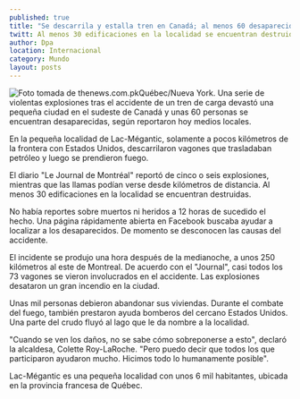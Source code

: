 ```yaml
---
published: true
title: "Se descarrila y estalla tren en Canadá; al menos 60 desaparecidos "
twitt: Al menos 30 edificaciones en la localidad se encuentran destruidas
author: Dpa
location: Internacional
category: Mundo
layout: posts
---
```


![Foto tomada de thenews.com.pk](http://i.imgur.com/zbFR6Mvm.jpg)Québec/Nueva York. Una serie de violentas explosiones tras el accidente de un tren de carga devastó una pequeña ciudad en el sudeste de Canadá y unas 60 personas se encuentran desaparecidas, según reportaron hoy medios locales.

En la pequeña localidad de Lac-Mégantic, solamente a pocos kilómetros de la frontera con Estados Unidos, descarrilaron vagones que trasladaban petróleo y luego se prendieron fuego.

El diario "Le Journal de Montréal" reportó de cinco o seis explosiones, mientras que las llamas podían verse desde kilómetros de distancia. Al menos 30 edificaciones en la localidad se encuentran destruidas.

No había reportes sobre muertos ni heridos a 12 horas de sucedido el hecho. Una página rápidamente abierta en Facebook buscaba ayudar a localizar a los desaparecidos. De momento se desconocen las causas del accidente.

El incidente se produjo una hora después de la medianoche, a unos 250 kilómetros al este de Montreal. De acuerdo con el "Journal", casi todos los 73 vagones se vieron involucrados en el accidente. Las explosiones desataron un gran incendio en la ciudad.

Unas mil personas debieron abandonar sus viviendas. Durante el combate del fuego, también prestaron ayuda bomberos del cercano Estados Unidos. Una parte del crudo fluyó al lago que le da nombre a la localidad.

"Cuando se ven los daños, no se sabe cómo sobreponerse a esto", declaró la alcaldesa, Colette Roy-LaRoche. "Pero puedo decir que todos los que participaron ayudaron mucho. Hicimos todo lo humanamente posible".

Lac-Mégantic es una pequeña localidad con unos 6 mil habitantes, ubicada en la provincia francesa de Québec.


